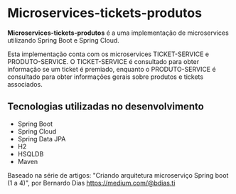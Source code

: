 # Microservices-tickets-produtos

**Microservices-tickets-produtos** é a uma implementação de microservices utilizando Spring Boot e Spring Cloud. 

Esta implementação conta com os microservices TICKET-SERVICE e PRODUTO-SERVICE. O TICKET-SERVICE é consultado para obter informação se um ticket é premiado, enquanto o PRODUTO-SERVICE é consultado para obter informações gerais sobre produtos e tickets associados.

## Tecnologias utilizadas no desenvolvimento

* Spring Boot
* Spring Cloud
* Spring Data JPA
* H2
* HSQLDB
* Maven

Baseado na série de artigos: "Criando arquitetura microserviço Spring boot (1 a 4)", por Bernardo Dias https://medium.com/@bdias.ti
